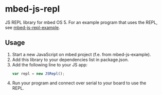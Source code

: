 # mbed-js-repl

JS REPL library for mbed OS 5. For an example program that uses the REPL, see [mbed-js-repl-example](https://github.com/janjongboom/mbed-js-repl-example).

## Usage

1. Start a new JavaScript on mbed project (f.e. from mbed-js-example).
2. Add this library to your dependencies list in package.json.
3. Add the following line to your JS app:
    ```js
    var repl = new JSRepl();
    ```
4. Run your program and connect over serial to your board to use the REPL.
